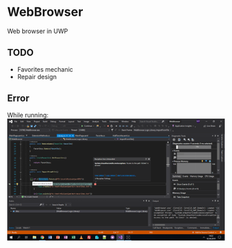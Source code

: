 # WebBrowser
Web browser in UWP
## TODO
* Favorites mechanic
* Repair design
## Error
While running:
![alt text][logo]

[logo]: https://github.com/Misioskiper/WebBrowser/blob/master/img/error.png "Logo Title Text 2"
